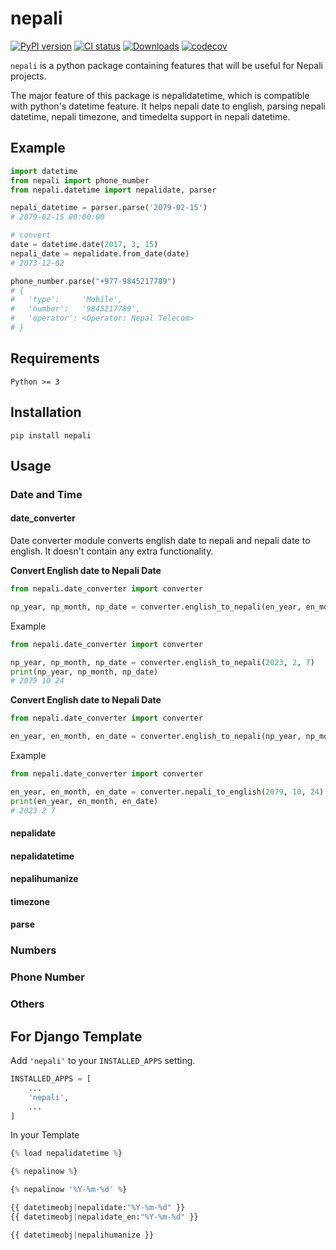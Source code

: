 # nepali

[![PyPI version](https://badge.fury.io/py/nepali.svg)](https://badge.fury.io/py/nepali)
[![CI status](https://github.com/opensource-nepal/py-nepali/actions/workflows/python-package.yml/badge.svg?branch=master)](https://github.com/opensource-nepal/py-nepali/actions)
[![Downloads](https://img.shields.io/pypi/dm/nepali.svg?maxAge=180)](https://pypi.org/project/nepali/)
[![codecov](https://codecov.io/gh/opensource-nepal/py-nepali/branch/master/graph/badge.svg?token=PTUHYWCJ4I)](https://codecov.io/gh/opensource-nepal/py-nepali)

`nepali` is a python package containing features that will be useful for Nepali projects.

The major feature of this package is nepalidatetime, which is compatible with python's datetime feature. It helps nepali date to english, parsing nepali datetime, nepali timezone, and timedelta support in nepali datetime.

## Example

```python
import datetime
from nepali import phone_number
from nepali.datetime import nepalidate, parser

nepali_datetime = parser.parse('2079-02-15')
# 2079-02-15 00:00:00

# convert
date = datetime.date(2017, 3, 15)
nepali_date = nepalidate.from_date(date)
# 2073-12-02

phone_number.parse("+977-9845217789")
# {
# 	'type': 	'Mobile',
#	'number':	'9845217789',
#	'operator': <Operator: Nepal Telecom>
# }
```

## Requirements

    Python >= 3

## Installation

    pip install nepali

## Usage

### Date and Time

#### date_converter
Date converter module converts english date to nepali and nepali date to english. It doesn't contain any extra functionality.

**Convert English date to Nepali Date**
```python
from nepali.date_converter import converter

np_year, np_month, np_date = converter.english_to_nepali(en_year, en_month, en_date)
```
Example
```python
from nepali.date_converter import converter

np_year, np_month, np_date = converter.english_to_nepali(2023, 2, 7)
print(np_year, np_month, np_date)
# 2079 10 24
```

**Convert English date to Nepali Date**
```python
from nepali.date_converter import converter

en_year, en_month, en_date = converter.english_to_nepali(np_year, np_month, np_date)
```
Example
```python
from nepali.date_converter import converter

en_year, en_month, en_date = converter.nepali_to_english(2079, 10, 24)
print(en_year, en_month, en_date)
# 2023 2 7
```

#### nepalidate

#### nepalidatetime

#### nepalihumanize

#### timezone

#### parse

### Numbers

### Phone Number

### Others

## For Django Template

Add `'nepali'` to your `INSTALLED_APPS` setting.

```python
INSTALLED_APPS = [
	...
	'nepali',
	...
]
```

In your Template

```python
{% load nepalidatetime %}
```

```python
{% nepalinow %}
```

```python
{% nepalinow '%Y-%m-%d' %}
```

```python
{{ datetimeobj|nepalidate:"%Y-%m-%d" }}
{{ datetimeobj|nepalidate_en:"%Y-%m-%d" }}
```

```python
{{ datetimeobj|nepalihumanize }}
```
